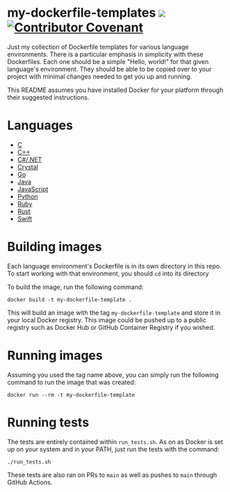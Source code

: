 # my-dockerfile-templates ![](https://github.com/cameronbroe/my-dockerfile-templates/actions/workflows/test.yml/badge.svg?branch=main) [![Contributor Covenant](https://img.shields.io/badge/Contributor%20Covenant-2.1-4baaaa.svg)](code_of_conduct.md) 
Just my collection of Dockerfile templates for various language environments. There is a particular emphasis in simplicity with these Dockerfiles. Each one should be a simple "Hello, world!" for that given language's environment. They should be able to be copied over to your project with minimal changes needed to get you up and running.

This README assumes you have installed Docker for your platform through their suggested instructions.

# Languages

* [C](c-cmake/Dockerfile)
* [C++](cpp-cmake/Dockerfile)
* [C#/.NET](dotnet/Dockerfile)
* [Crystal](crystal/Dockerfile)
* [Go](golang/Dockerfile)
* [Java](java/Dockerfile)
* [JavaScript](nodejs/Dockerfile)
* [Python](python/Dockerfile)
* [Ruby](ruby/Dockerfile)
* [Rust](rust/Dockerfile)
* [Swift](swift/Dockerfile)

# Building images

Each language environment's Dockerfile is in its own directory in this repo. To start working with that environment, you should `cd` into its directory

To build the image, run the following command:

`docker build -t my-dockerfile-template .`

This will build an image with the tag `my-dockerfile-template` and store it in your local Docker registry. This image could be pushed up to a public registry such as Docker Hub or GitHub Container Registry if you wished.

# Running images

Assuming you used the tag name above, you can simply run the following command to run the image that was created:

`docker run --rm -t my-dockerfile-template`

# Running tests

The tests are entirely contained within `run_tests.sh`. As on as Docker is set up on your system and in your PATH, just run the tests with the command:

`./run_tests.sh`

These tests are also ran on PRs to `main` as well as pushes to `main` through GitHub Actions.